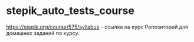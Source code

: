 # stepik_auto_tests_course
https://stepik.org/course/575/syllabus - ссылка на курс
Репозиторий для домашних заданий по курсу.